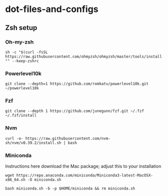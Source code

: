 # dot-files-and-configs

## Zsh setup

### Oh-my-zsh
```
sh -c "$(curl -fsSL https://raw.githubusercontent.com/ohmyzsh/ohmyzsh/master/tools/install.sh)" "" --keep-zshrc

```

### Powerlevel10k
```
git clone --depth=1 https://github.com/romkatv/powerlevel10k.git ~/powerlevel10k
```


### Fzf

```
git clone --depth 1 https://github.com/junegunn/fzf.git ~/.fzf
~/.fzf/install
```

### Nvm

```
curl -o- https://raw.githubusercontent.com/nvm-sh/nvm/v0.39.2/install.sh | bash
```

### Miniconda

Instructions here download the Mac package; adjust this to your installation

```
wget https://repo.anaconda.com/miniconda/Miniconda3-latest-MacOSX-x86_64.sh -O miniconda.sh

bash miniconda.sh -b -p $HOME/miniconda && rm miniconda.sh
```
